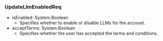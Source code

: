 ### UpdateLlmEnabledReq
- isEnabled: System.Boolean
  - Specifies whether to enable or disable LLMs for the account.
- acceptTerms: System.Boolean
  - Specifies whether the user has accepted the terms and conditions.
